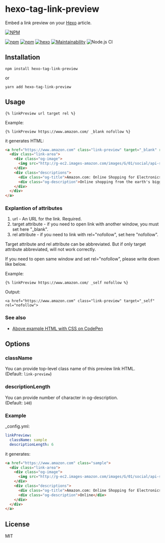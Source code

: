 # hexo-tag-link-preview
Embed a link preview on your [Hexo](https://hexo.io/) article.

[![NPM](https://nodei.co/npm/hexo-tag-link-preview.png)](https://nodei.co/npm/hexo-tag-link-preview/)

[![npm](https://img.shields.io/npm/l/hexo-tag-link-preview.svg?style=flat-square)](LICENSE)
[![npm](https://img.shields.io/npm/dt/hexo-tag-link-preview.svg?style=flat-square)](https://www.npmjs.com/package/hexo-tag-link-preview)
[![hexo](https://img.shields.io/badge/Hexo-%3E%3D3.0-blue.svg?style=flat-square)](https://hexo.io)
[![Maintainability](https://api.codeclimate.com/v1/badges/a99a88d28ad37a79dbf6/maintainability)](https://codeclimate.com/github/codeclimate/codeclimate/maintainability)
![Node.js CI](https://github.com/minamo173/hexo-tag-link-preview/workflows/Node.js%20CI/badge.svg?branch=master&event=push)

## Installation

`npm install hexo-tag-link-preview`

or

`yarn add hexo-tag-link-preview`

## Usage
`{% linkPreview url target rel %}`

Example:
```
{% linkPreview https://www.amazon.com/ _blank nofollow %}
```

it generates HTML:

```html
<a href="https://www.amazon.com" class="link-preview" target="_blank" rel="nofollow">
  <div class="link-area">
    <div class="og-image">
      <img src="http://g-ec2.images-amazon.com/images/G/01/social/api-share/amazon_logo_500500._V323939215_.png">
    </div>
    <div class="descriptions">
      <div class="og-title">Amazon.com: Online Shopping for Electronics, Apparel, Computers, Books, DVDs &amp; more</div>
      <div class="og-description">Online shopping from the earth's biggest selection of books, magazines, music, DVDs, videos, electronics, computers, software, apparel &amp; accessories, shoes, jewelry, tools &amp; hardware, housewares, furniture, sporting goods, beauty &amp; personal care, broadband &amp; dsl, gourmet food &amp; just about anything else.</div>
    </div>
  </div>
</a>
```

### Explantion of attributes

1. url - An URL for the link. Required.
1. target attribute - if you need to open link with another window, you must set here "_blank".
1. rel attribute - if you need to link with rel="nofollow", set here "nofollow".

Target attribute and rel attribute can be abbreviated. But if only target attribute abbreviated, will not work correctly.

If you need to open same window and set rel="nofollow", please write down like below.

Example:
```
{% linkPreview https://www.amazon.com/ _self nofollow %}
```

Output:
```
<a href="https://www.amazon.com" class="link-preview" target="_self" rel="nofollow">
```



### See also
+ [Above example HTML with CSS on CodePen](https://codepen.io/minamo173/pen/OQKJWX)

## Options
### className
You can provide top-level class name of this preview link HTML.  
(Default: `link-preview`)

### descriptionLength
You can provide number of character in og-description.  
(Default: `140`)

### Example

_config.yml:

```yaml
linkPreview:
  className: sample
  descriptionLength: 6
```

it generates:

```html
<a href="https://www.amazon.com" class="sample">
  <div class="link-area">
    <div class="og-image">
      <img src="http://g-ec2.images-amazon.com/images/G/01/social/api-share/amazon_logo_500500._V323939215_.png">
    </div>
    <div class="descriptions">
      <div class="og-title">Amazon.com: Online Shopping for Electronics, Apparel, Computers, Books, DVDs &amp; more</div>
      <div class="og-description">Online</div>
    </div>
  </div>
</a>
```

## License
MIT
